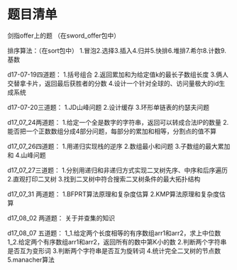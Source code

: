 # 题目清单
剑指offer上的题 （在sword_offer包中）

排序算法：（在sort包中）
1.冒泡2.选择3.插入4.归并5.快排6.堆排7.希尔8.计数9.基数 

d17-07-19四道题：
1.括号组合
2.返回累加和为给定值k的最长子数组长度
3.俩人交替拿卡片，返回最后获胜者的分数
4.设计一个针对全球的、访问量极大的id生成系统

d17-07-20三道题：
1.JD山峰问题
2.设计缓存
3.环形单链表的约瑟夫问题

d17_07_24两道题：
1.给定一个全是数字的字符串，返回可以转成合法IP的数量
2.能否把一个正数数组分成4部分问题，每部分的累加和相等，分割点的值不算

d17_07_26四道题：
1.用递归实现栈的逆序
2.数组最小和问题
3.子数组的最大累加和
4.山峰问题

d17_07_27三道题：
1.分别用递归和非递归方式实现二叉树先序、中序和后序遍历
2.直观打印二叉树
3.找到二叉树中符合搜索二叉树条件的最大拓扑结构

d17_07_31 两道题：
1.BFPRT算法原理和复杂度估算
2.KMP算法原理和复杂度估算

d17_08_02 两道题：
关于并查集的知识

d17_08_07 五道题：
1_1.给定两个长度相等的有序数组arr1和arr2，求上中位数
1_2.给定两个有序数组arr1和arr2，返回所有的数中第K小的数
2.判断两个字符串是否互为变形词
3.判断两个字符串是否互为旋转词
4.统计完全二叉树的节点数
5.manacher算法
